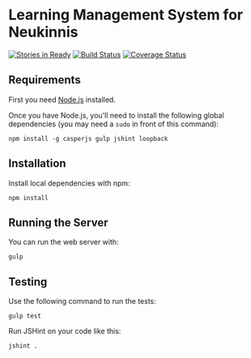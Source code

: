 Learning Management System for Neukinnis
========================================

[![Stories in Ready](https://badge.waffle.io/startersacademy/fullstack-project-01.svg?label=ready&title=Ready)](http://waffle.io/startersacademy/fullstack-project-01)
[![Build Status](https://travis-ci.org/startersacademy/fullstack-project-01.svg?branch=master)](https://travis-ci.org/startersacademy/fullstack-project-01)
[![Coverage Status](https://coveralls.io/repos/startersacademy/fullstack-project-01/badge.svg)](https://coveralls.io/r/startersacademy/fullstack-project-01)

Requirements
------------

First you need [Node.js][] installed.

Once you have Node.js, you'll need to install the following global dependencies (you may need a `sudo` in front of this command):

    npm install -g casperjs gulp jshint loopback

[node.js]: http://nodejs.org/

Installation
------------

Install local dependencies with npm:

    npm install

Running the Server
------------------

You can run the web server with:

    gulp

Testing
-------

Use the following command to run the tests:

    gulp test

Run JSHint on your code like this:

    jshint .
